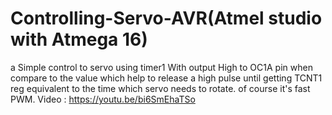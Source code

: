 # Controlling-Servo-AVR(Atmel studio with Atmega 16)
a Simple control to servo using timer1 With output High to OC1A pin when 
compare to the value which help to release a high pulse until getting TCNT1 
reg equivalent to the time which servo needs to rotate.
of course it's fast PWM.
Video : https://youtu.be/bi6SmEhaTSo

